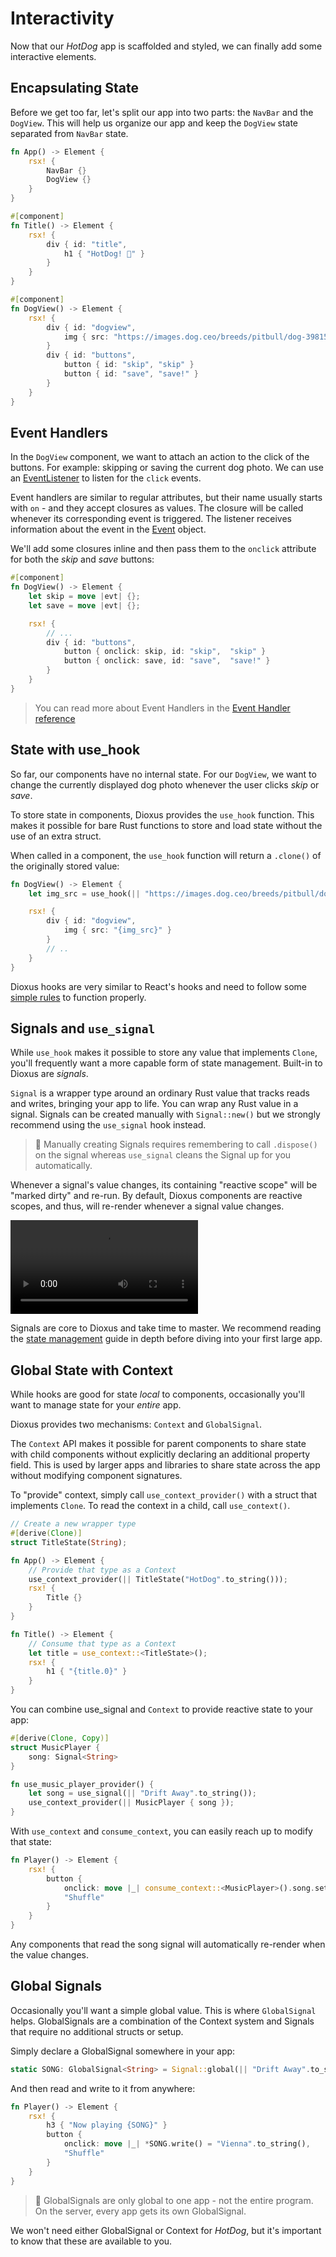 # Interactivity

Now that our *HotDog* app is scaffolded and styled, we can finally add some interactive elements.

## Encapsulating State

Before we get too far, let's split our app into two parts: the `NavBar` and the `DogView`. This will help us organize our app and keep the `DogView` state separated from `NavBar` state.

```rust
fn App() -> Element {
    rsx! {
        NavBar {}
        DogView {}
    }
}

#[component]
fn Title() -> Element {
    rsx! {
        div { id: "title",
            h1 { "HotDog! 🌭" }
        }
    }
}

#[component]
fn DogView() -> Element {
    rsx! {
        div { id: "dogview",
            img { src: "https://images.dog.ceo/breeds/pitbull/dog-3981540_1280.jpg" }
        }
        div { id: "buttons",
            button { id: "skip", "skip" }
            button { id: "save", "save!" }
        }
    }
}
```

## Event Handlers

In the `DogView` component, we want to attach an action to the click of the buttons. For example: skipping or saving the current dog photo. We can use an [EventListener](../reference/event_handlers.md) to listen for the `click` events.

Event handlers are similar to regular attributes, but their name usually starts with `on` - and they accept closures as values. The closure will be called whenever its corresponding event is triggered. The listener receives information about the event in the [Event](https://docs.rs/dioxus/latest/dioxus/prelude/struct.Event.html) object.

We'll add some closures inline and then pass them to the `onclick` attribute for both the *skip* and *save* buttons:

```rust
#[component]
fn DogView() -> Element {
    let skip = move |evt| {};
    let save = move |evt| {};

    rsx! {
        // ...
        div { id: "buttons",
            button { onclick: skip, id: "skip",  "skip" }
            button { onclick: save, id: "save",  "save!" }
        }
    }
}
```

> You can read more about Event Handlers in the [Event Handler reference](../reference/event_handlers.md)

## State with use_hook

So far, our components have no internal state. For our `DogView`, we want to change the currently displayed dog photo whenever the user clicks *skip* or *save*.

To store state in components, Dioxus provides the `use_hook` function. This makes it possible for bare Rust functions to store and load state without the use of an extra struct.

When called in a component, the `use_hook` function will return a `.clone()` of the originally stored value:

```rust
fn DogView() -> Element {
    let img_src = use_hook(|| "https://images.dog.ceo/breeds/pitbull/dog-3981540_1280.jpg");

    rsx! {
        div { id: "dogview",
            img { src: "{img_src}" }
        }
        // ..
    }
}
```

Dioxus hooks are very similar to React's hooks and need to follow some [simple rules](#the-rules-of-hooks) to function properly.

## Signals and `use_signal`

While `use_hook` makes it possible to store any value that implements `Clone`, you'll frequently want a more capable form of state management. Built-in to Dioxus are *signals*.

`Signal` is a wrapper type around an ordinary Rust value that tracks reads and writes, bringing your app to life. You can wrap any Rust value in a signal. Signals can be created manually with `Signal::new()` but we strongly recommend using the `use_signal` hook instead.

> 📣 Manually creating Signals requires remembering to call `.dispose()` on the signal whereas `use_signal` cleans the Signal up for you automatically.

Whenever a signal's value changes, its containing "reactive scope" will be "marked dirty" and re-run. By default, Dioxus components are reactive scopes, and thus, will re-render whenever a signal value changes.

![Basic Interactivity](/assets/06_docs/hotdog-interactivity.mp4)

Signals are core to Dioxus and take time to master. We recommend reading the [state management](../essentials/state/index.md) guide in depth before diving into your first large app.

## Global State with Context

While hooks are good for state *local* to components, occasionally you'll want to manage state for your *entire* app.

Dioxus provides two mechanisms: `Context` and `GlobalSignal`.

The `Context` API makes it possible for parent components to share state with child components without explicitly declaring an additional property field. This is used by larger apps and libraries to share state across the app without modifying component signatures.

To "provide" context, simply call `use_context_provider()` with a struct that implements `Clone`. To read the context in a child, call `use_context()`.

```rust
// Create a new wrapper type
#[derive(Clone)]
struct TitleState(String);

fn App() -> Element {
    // Provide that type as a Context
    use_context_provider(|| TitleState("HotDog".to_string()));
    rsx! {
        Title {}
    }
}

fn Title() -> Element {
    // Consume that type as a Context
    let title = use_context::<TitleState>();
    rsx! {
        h1 { "{title.0}" }
    }
}
```

You can combine use_signal and `Context` to provide reactive state to your app:

```rust
#[derive(Clone, Copy)]
struct MusicPlayer {
    song: Signal<String>
}

fn use_music_player_provider() {
    let song = use_signal(|| "Drift Away".to_string());
    use_context_provider(|| MusicPlayer { song });
}
```

With `use_context` and `consume_context`, you can easily reach up to modify that state:

```rust
fn Player() -> Element {
    rsx! {
        button {
            onclick: move |_| consume_context::<MusicPlayer>().song.set("Vienna"),
            "Shuffle"
        }
    }
}
```

Any components that read the song signal will automatically re-render when the value changes.

## Global Signals

Occasionally you'll want a simple global value. This is where `GlobalSignal` helps. GlobalSignals are a combination of the Context system and Signals that require no additional structs or setup.

Simply declare a GlobalSignal somewhere in your app:

```rust
static SONG: GlobalSignal<String> = Signal::global(|| "Drift Away".to_string());
```

And then read and write to it from anywhere:

```rust
fn Player() -> Element {
    rsx! {
        h3 { "Now playing {SONG}" }
        button {
            onclick: move |_| *SONG.write() = "Vienna".to_string(),
            "Shuffle"
        }
    }
}
```

> 📣 GlobalSignals are only global to one app - not the entire program. On the server, every app gets its own GlobalSignal.

We won't need either GlobalSignal or Context for *HotDog*, but it's important to know that these are available to you.
